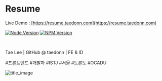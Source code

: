 # Resume

Live Demo : [https://resume.taedonn.com](https://resume.taedonn.com)

[![Node Version](https://img.shields.io/badge/featured%20on-Node%20%4016.13.2-%2368a063)](#) [![NPM Version](https://img.shields.io/badge/featured%20on-NPM%20%408.1.2-%23cc3534)](#)

&nbsp;

Tae Lee | GitHub @ taedonn | FE & ID

#프론트엔드 #개발자 #ISTJ #서울 #토론토 #OCADU

![title_image](https://i.ibb.co/gyqVvQ4/profile-480p.png)
